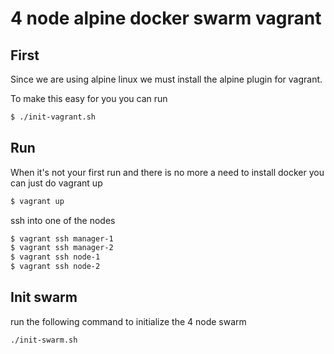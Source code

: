 4 node alpine docker swarm vagrant
==================================

First
-----

Since we are using alpine linux we must install the alpine plugin for vagrant.

To make this easy for you you can run

``` sh
$ ./init-vagrant.sh
```

Run
---

When it's not your first run and there is no more a need to install docker you
can just do vagrant up

``` sh
$ vagrant up
```

ssh into one of the nodes

``` sh
$ vagrant ssh manager-1 
$ vagrant ssh manager-2
$ vagrant ssh node-1
$ vagrant ssh node-2
```

Init swarm
----------

run the following command to initialize the 4 node swarm

``` sh
./init-swarm.sh
```
